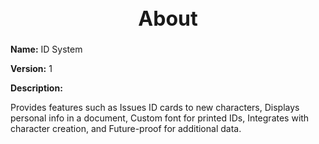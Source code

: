 <h1 style="text-align:center; font-size:2rem; font-weight:bold;">About</h1>

**Name:**
ID System

**Version:**
1

**Description:**

Provides features such as Issues ID cards to new characters, Displays personal info in a document, Custom font for printed IDs, Integrates with character creation, and Future-proof for additional data.
